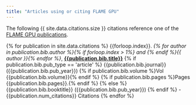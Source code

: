 ```yaml
---
title: "Articles using or citing FLAME GPU"
---
```


The following {{ site.data.citations.size }} citations reference one of the [FLAME GPU publications](/publications/).

{% for publication in site.data.citations %}
 {{forloop.index}}. *{% for author in publication.bib.author %}{% if forloop.index > 1%} and {% endif %}{{ author }}{% endfor %}*, [**{{publication.bib.title}}**]({{publication.pub_url}}) {% if publication.bib.pub_type == 'article' %} {{publication.bib.journal}} ({{publication.bib.pub_year}}) {% if publication.bib.volume %}Vol {{publication.bib.volume}}{% endif %} {% if publication.bib.pages %}Pages {{publication.bib.pages}}.{% endif %} {% else %} {{publication.bib.booktitle}} ({{publication.bib.pub_year}}) {% endif %} - {{publication.num_citations}} Citations
{% endfor %}